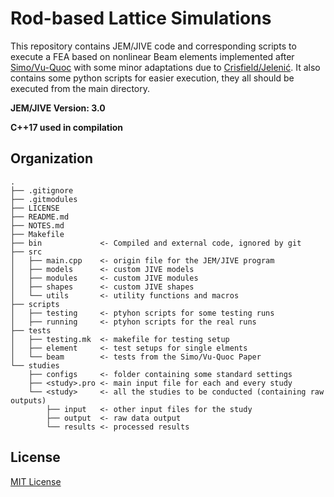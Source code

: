 # Rod-based Lattice Simulations
This repository contains JEM/JIVE code and corresponding scripts to execute a FEA based on nonlinear Beam elements implemented after [Simo/Vu-Quoc](https://dx.doi.org/10.1016/0045-7825(86)90079-4) with some minor adaptations due to [Crisfield/Jelenić](https://dx.doi.org/10.1098/rspa.1999.0352). It also contains some python scripts for easier execution, they all should be executed from the main directory.

**JEM/JIVE Version: 3.0**

**C++17 used in compilation**

## Organization
```
.
├── .gitignore
├── .gitmodules
├── LICENSE
├── README.md
├── NOTES.md
├── Makefile
├── bin             <- Compiled and external code, ignored by git
├── src
│   ├── main.cpp    <- origin file for the JEM/JIVE program
│   ├── models      <- custom JIVE models
│   ├── modules     <- custom JIVE modules
│   ├── shapes      <- custom JIVE shapes
│   └── utils       <- utility functions and macros
├── scripts
│   ├── testing     <- ptyhon scripts for some testing runs
│   ├── running     <- ptyhon scripts for the real runs
├── tests
│   ├── testing.mk  <- makefile for testing setup
│   ├── element     <- test setups for single elments
│   └── beam        <- tests from the Simo/Vu-Quoc Paper
└── studies
    ├── configs     <- folder containing some standard settings
    ├── <study>.pro <- main input file for each and every study
    └── <study>     <- all the studies to be conducted (containing raw outputs)
        ├── input   <- other input files for the study
        ├── output  <- raw data output
        └── results <- processed results
```


## License
[MIT License](LICENSE)
